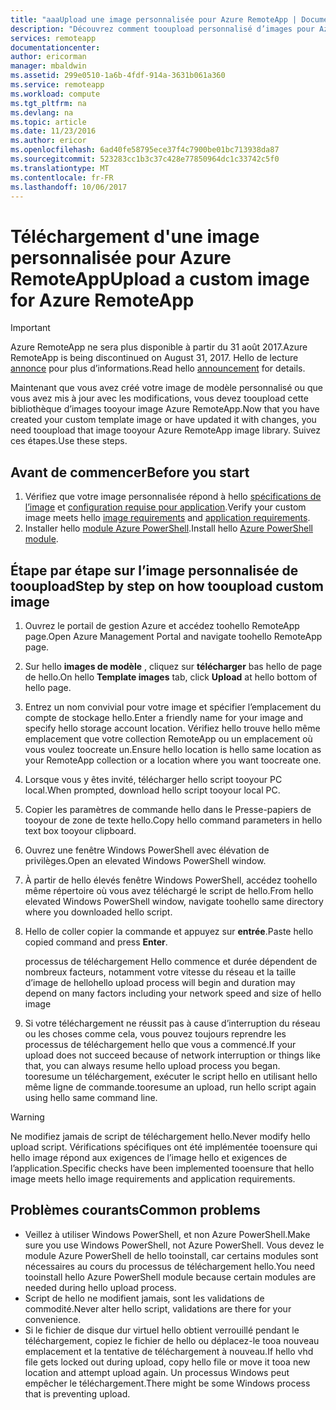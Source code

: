 ```yaml
---
title: "aaaUpload une image personnalisée pour Azure RemoteApp | Documents Microsoft"
description: "Découvrez comment tooupload personnalisé d’images pour Azure RemoteApp"
services: remoteapp
documentationcenter: 
author: ericorman
manager: mbaldwin
ms.assetid: 299e0510-1a6b-4fdf-914a-3631b061a360
ms.service: remoteapp
ms.workload: compute
ms.tgt_pltfrm: na
ms.devlang: na
ms.topic: article
ms.date: 11/23/2016
ms.author: ericor
ms.openlocfilehash: 6ad40fe58795ece37f4c7900be01bc713938da87
ms.sourcegitcommit: 523283cc1b3c37c428e77850964dc1c33742c5f0
ms.translationtype: MT
ms.contentlocale: fr-FR
ms.lasthandoff: 10/06/2017
---
```

# <a name="upload-a-custom-image-for-azure-remoteapp"></a><span data-ttu-id="873fa-103">Téléchargement d'une image personnalisée pour Azure RemoteApp</span><span class="sxs-lookup"><span data-stu-id="873fa-103">Upload a custom image for Azure RemoteApp</span></span>
> [!IMPORTANT]
> <span data-ttu-id="873fa-104">Azure RemoteApp ne sera plus disponible à partir du 31 août 2017.</span><span class="sxs-lookup"><span data-stu-id="873fa-104">Azure RemoteApp is being discontinued on August 31, 2017.</span></span> <span data-ttu-id="873fa-105">Hello de lecture [annonce](https://go.microsoft.com/fwlink/?linkid=821148) pour plus d’informations.</span><span class="sxs-lookup"><span data-stu-id="873fa-105">Read hello [announcement](https://go.microsoft.com/fwlink/?linkid=821148) for details.</span></span>
> 
> 

<span data-ttu-id="873fa-106">Maintenant que vous avez créé votre image de modèle personnalisé ou que vous avez mis à jour avec les modifications, vous devez tooupload cette bibliothèque d’images tooyour image Azure RemoteApp.</span><span class="sxs-lookup"><span data-stu-id="873fa-106">Now that you have created your custom template image or have updated it with changes, you need tooupload that image tooyour Azure RemoteApp image library.</span></span> <span data-ttu-id="873fa-107">Suivez ces étapes.</span><span class="sxs-lookup"><span data-stu-id="873fa-107">Use these steps.</span></span>

## <a name="before-you-start"></a><span data-ttu-id="873fa-108">Avant de commencer</span><span class="sxs-lookup"><span data-stu-id="873fa-108">Before you start</span></span>
1. <span data-ttu-id="873fa-109">Vérifiez que votre image personnalisée répond à hello [spécifications de l’image](remoteapp-imagereqs.md) et [configuration requise pour application](remoteapp-appreqs.md).</span><span class="sxs-lookup"><span data-stu-id="873fa-109">Verify your custom image meets hello [image requirements](remoteapp-imagereqs.md) and [application requirements](remoteapp-appreqs.md).</span></span>
2. <span data-ttu-id="873fa-110">Installer hello [module Azure PowerShell](/powershell/azure/overview).</span><span class="sxs-lookup"><span data-stu-id="873fa-110">Install hello [Azure PowerShell module](/powershell/azure/overview).</span></span>

## <a name="step-by-step-on-how-tooupload-custom-image"></a><span data-ttu-id="873fa-111">Étape par étape sur l’image personnalisée de tooupload</span><span class="sxs-lookup"><span data-stu-id="873fa-111">Step by step on how tooupload custom image</span></span>
1. <span data-ttu-id="873fa-112">Ouvrez le portail de gestion Azure et accédez toohello RemoteApp page.</span><span class="sxs-lookup"><span data-stu-id="873fa-112">Open Azure Management Portal and navigate toohello RemoteApp page.</span></span>
2. <span data-ttu-id="873fa-113">Sur hello **images de modèle** , cliquez sur **télécharger** bas hello de page de hello.</span><span class="sxs-lookup"><span data-stu-id="873fa-113">On hello **Template images** tab, click **Upload** at hello bottom of hello page.</span></span>
3. <span data-ttu-id="873fa-114">Entrez un nom convivial pour votre image et spécifier l’emplacement du compte de stockage hello.</span><span class="sxs-lookup"><span data-stu-id="873fa-114">Enter a friendly name for your image and specify hello storage account location.</span></span> <span data-ttu-id="873fa-115">Vérifiez hello trouve hello même emplacement que votre collection RemoteApp ou un emplacement où vous voulez toocreate un.</span><span class="sxs-lookup"><span data-stu-id="873fa-115">Ensure hello location is hello same location as your RemoteApp collection or a location where you want toocreate one.</span></span>
4. <span data-ttu-id="873fa-116">Lorsque vous y êtes invité, télécharger hello script tooyour PC local.</span><span class="sxs-lookup"><span data-stu-id="873fa-116">When prompted, download hello script tooyour local PC.</span></span>
5. <span data-ttu-id="873fa-117">Copier les paramètres de commande hello dans le Presse-papiers de tooyour de zone de texte hello.</span><span class="sxs-lookup"><span data-stu-id="873fa-117">Copy hello command parameters in hello text box tooyour clipboard.</span></span>
6. <span data-ttu-id="873fa-118">Ouvrez une fenêtre Windows PowerShell avec élévation de privilèges.</span><span class="sxs-lookup"><span data-stu-id="873fa-118">Open an elevated Windows PowerShell window.</span></span>
7. <span data-ttu-id="873fa-119">À partir de hello élevés fenêtre Windows PowerShell, accédez toohello même répertoire où vous avez téléchargé le script de hello.</span><span class="sxs-lookup"><span data-stu-id="873fa-119">From hello elevated Windows PowerShell window, navigate toohello same directory where you downloaded hello script.</span></span>
8. <span data-ttu-id="873fa-120">Hello de coller copier la commande et appuyez sur **entrée**.</span><span class="sxs-lookup"><span data-stu-id="873fa-120">Paste hello copied command and press **Enter**.</span></span>
   
   <span data-ttu-id="873fa-121">processus de téléchargement Hello commence et durée dépendent de nombreux facteurs, notamment votre vitesse du réseau et la taille d’image de hello</span><span class="sxs-lookup"><span data-stu-id="873fa-121">hello upload process will begin and duration may depend on many factors including your network speed and size of hello image</span></span>
9. <span data-ttu-id="873fa-122">Si votre téléchargement ne réussit pas à cause d’interruption du réseau ou les choses comme cela, vous pouvez toujours reprendre les processus de téléchargement hello que vous a commencé.</span><span class="sxs-lookup"><span data-stu-id="873fa-122">If your upload does not succeed because of network interruption or things like that, you can always resume hello upload process you began.</span></span> <span data-ttu-id="873fa-123">tooresume un téléchargement, exécuter le script hello en utilisant hello même ligne de commande.</span><span class="sxs-lookup"><span data-stu-id="873fa-123">tooresume an upload, run hello script again using hello same command line.</span></span>

> [!WARNING]
> <span data-ttu-id="873fa-124">Ne modifiez jamais de script de téléchargement hello.</span><span class="sxs-lookup"><span data-stu-id="873fa-124">Never modify hello upload script.</span></span> <span data-ttu-id="873fa-125">Vérifications spécifiques ont été implémentée tooensure qui hello image répond aux exigences de l’image hello et exigences de l’application.</span><span class="sxs-lookup"><span data-stu-id="873fa-125">Specific checks have been implemented tooensure that hello image meets hello image requirements and application requirements.</span></span>
> 
> 

## <a name="common-problems"></a><span data-ttu-id="873fa-126">Problèmes courants</span><span class="sxs-lookup"><span data-stu-id="873fa-126">Common problems</span></span>
* <span data-ttu-id="873fa-127">Veillez à utiliser Windows PowerShell, et non Azure PowerShell.</span><span class="sxs-lookup"><span data-stu-id="873fa-127">Make sure you use Windows PowerShell, not Azure PowerShell.</span></span> <span data-ttu-id="873fa-128">Vous devez le module Azure PowerShell de hello tooinstall, car certains modules sont nécessaires au cours du processus de téléchargement hello.</span><span class="sxs-lookup"><span data-stu-id="873fa-128">You need tooinstall hello Azure PowerShell module because certain modules are needed during hello upload process.</span></span>
* <span data-ttu-id="873fa-129">Script de hello ne modifient jamais, sont les validations de commodité.</span><span class="sxs-lookup"><span data-stu-id="873fa-129">Never alter hello script, validations are there for your convenience.</span></span>
* <span data-ttu-id="873fa-130">Si le fichier de disque dur virtuel hello obtient verrouillé pendant le téléchargement, copiez le fichier de hello ou déplacez-le tooa nouveau emplacement et la tentative de téléchargement à nouveau.</span><span class="sxs-lookup"><span data-stu-id="873fa-130">If hello vhd file gets locked out during upload, copy hello file or move it tooa new location and attempt upload again.</span></span> <span data-ttu-id="873fa-131">Un processus Windows peut empêcher le téléchargement.</span><span class="sxs-lookup"><span data-stu-id="873fa-131">There might be some Windows process that is preventing upload.</span></span>  

